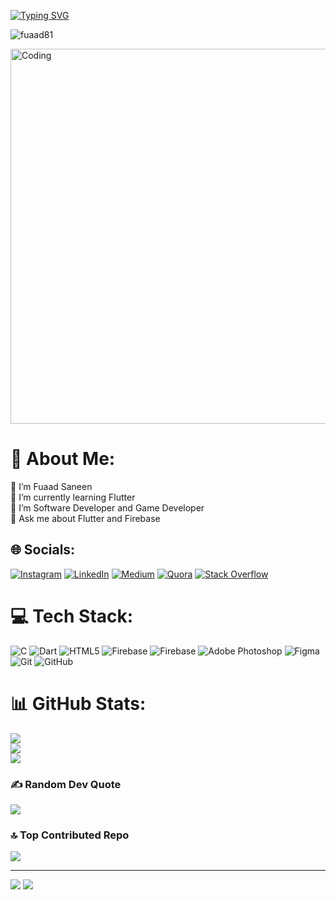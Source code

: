 [![Typing SVG](https://readme-typing-svg.demolab.com?font=JetBrains+Mono&weight=800&size=25&pause=1000&color=6DFFF9&vCenter=true&random=false&width=435&lines=FUAAD+SANEEN;FLUTTER+FULLSTACK+DEVELOPER)](https://git.io/typing-svg)
<p align="left"> <img src="https://komarev.com/ghpvc/?username=fuaad81&label=Profile%20views&color=0e75b6&style=flat" alt="fuaad81" /> </p>
<img align="center" alt="Coding" width="600" src="https://user-images.githubusercontent.com/74038190/212748842-9fcbad5b-6173-4175-8a61-521f3dbb7514.gif">

# 💫 About Me:<br>
🔭 I’m Fuaad Saneen<br>👯 I’m currently learning Flutter<br>🤝 I’m Software Developer and Game Developer<br>💬 Ask me about Flutter and Firebase


## 🌐 Socials:
[![Instagram](https://img.shields.io/badge/Instagram-%23E4405F.svg?logo=Instagram&logoColor=white)](https://instagram.com/_fuaad._) [![LinkedIn](https://img.shields.io/badge/LinkedIn-%230077B5.svg?logo=linkedin&logoColor=white)](https://linkedin.com/in/fuaad-saneen-37a527294) [![Medium](https://img.shields.io/badge/Medium-12100E?logo=medium&logoColor=white)](https://medium.com/@Fuaad) [![Quora](https://img.shields.io/badge/Quora-%23B92B27.svg?logo=Quora&logoColor=white)](https://quora.com/profile/Fuaad-Saneen-6) [![Stack Overflow](https://img.shields.io/badge/-Stackoverflow-FE7A16?logo=stack-overflow&logoColor=white)](https://stackoverflow.com/users/fuaad-saneen) 

# 💻 Tech Stack:
![C](https://img.shields.io/badge/c-%2300599C.svg?style=for-the-badge&logo=c&logoColor=white) ![Dart](https://img.shields.io/badge/dart-%230175C2.svg?style=for-the-badge&logo=dart&logoColor=white) ![HTML5](https://img.shields.io/badge/html5-%23E34F26.svg?style=for-the-badge&logo=html5&logoColor=white) ![Firebase](https://img.shields.io/badge/firebase-%23039BE5.svg?style=for-the-badge&logo=firebase) ![Firebase](https://img.shields.io/badge/firebase-a08021?style=for-the-badge&logo=firebase&logoColor=ffcd34) ![Adobe Photoshop](https://img.shields.io/badge/adobe%20photoshop-%2331A8FF.svg?style=for-the-badge&logo=adobe%20photoshop&logoColor=white) ![Figma](https://img.shields.io/badge/figma-%23F24E1E.svg?style=for-the-badge&logo=figma&logoColor=white) ![Git](https://img.shields.io/badge/git-%23F05033.svg?style=for-the-badge&logo=git&logoColor=white) ![GitHub](https://img.shields.io/badge/github-%23121011.svg?style=for-the-badge&logo=github&logoColor=white)
# 📊 GitHub Stats:
![](https://github-readme-stats.vercel.app/api?username=Fuaad81&theme=dark&hide_border=false&include_all_commits=false&count_private=false)<br/>
![](https://github-readme-streak-stats.herokuapp.com/?user=Fuaad81&theme=dark&hide_border=false)<br/>
![](https://github-readme-stats.vercel.app/api/top-langs/?username=Fuaad81&theme=dark&hide_border=false&include_all_commits=false&count_private=false&layout=compact)

### ✍️ Random Dev Quote
![](https://quotes-github-readme.vercel.app/api?type=horizontal&theme=dark)

### 🔝 Top Contributed Repo
![](https://github-contributor-stats.vercel.app/api?username=Fuaad81&limit=5&theme=dark&combine_all_yearly_contributions=true)

---
[![](https://visitcount.itsvg.in/api?id=Fuaad81&icon=0&color=0)](https://visitcount.itsvg.in)
[![]("https://komarev.com/ghpvc/?username=fuaad81&label=Profile%20views&color=0e75b6)](https://visitcount.itsvg.in)



<!-- Proudly created with GPRM ( https://gprm.itsvg.in ) -->

  

